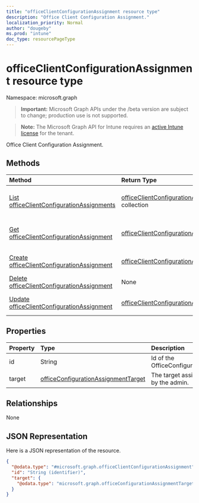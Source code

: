 ```yaml
---
title: "officeClientConfigurationAssignment resource type"
description: "Office Client Configuration Assignment."
localization_priority: Normal
author: "dougeby"
ms.prod: "intune"
doc_type: resourcePageType
---
```


# officeClientConfigurationAssignment resource type

Namespace: microsoft.graph

> **Important:** Microsoft Graph APIs under the /beta version are subject to change; production use is not supported.

> **Note:** The Microsoft Graph API for Intune requires an [active Intune license](https://go.microsoft.com/fwlink/?linkid=839381) for the tenant.

Office Client Configuration Assignment.

## Methods
|Method|Return Type|Description|
|:---|:---|:---|
|[List officeClientConfigurationAssignments](../api/intune-cirrus-officeclientconfigurationassignment-list.md)|[officeClientConfigurationAssignment](../resources/intune-cirrus-officeclientconfigurationassignment.md) collection|List properties and relationships of the [officeClientConfigurationAssignment](../resources/intune-cirrus-officeclientconfigurationassignment.md) objects.|
|[Get officeClientConfigurationAssignment](../api/intune-cirrus-officeclientconfigurationassignment-get.md)|[officeClientConfigurationAssignment](../resources/intune-cirrus-officeclientconfigurationassignment.md)|Read properties and relationships of the [officeClientConfigurationAssignment](../resources/intune-cirrus-officeclientconfigurationassignment.md) object.|
|[Create officeClientConfigurationAssignment](../api/intune-cirrus-officeclientconfigurationassignment-create.md)|[officeClientConfigurationAssignment](../resources/intune-cirrus-officeclientconfigurationassignment.md)|Create a new [officeClientConfigurationAssignment](../resources/intune-cirrus-officeclientconfigurationassignment.md) object.|
|[Delete officeClientConfigurationAssignment](../api/intune-cirrus-officeclientconfigurationassignment-delete.md)|None|Deletes a [officeClientConfigurationAssignment](../resources/intune-cirrus-officeclientconfigurationassignment.md).|
|[Update officeClientConfigurationAssignment](../api/intune-cirrus-officeclientconfigurationassignment-update.md)|[officeClientConfigurationAssignment](../resources/intune-cirrus-officeclientconfigurationassignment.md)|Update the properties of a [officeClientConfigurationAssignment](../resources/intune-cirrus-officeclientconfigurationassignment.md) object.|

## Properties
|Property|Type|Description|
|:---|:---|:---|
|id|String|Id of the OfficeConfigurationAssignment.|
|target|[officeConfigurationAssignmentTarget](../resources/intune-cirrus-officeconfigurationassignmenttarget.md)|The target assignment defined by the admin.|

## Relationships
None
## JSON Representation
Here is a JSON representation of the resource.
<!-- {
  "blockType": "resource",
  "keyProperty": "id",
  "@odata.type": "microsoft.graph.officeClientConfigurationAssignment"
}
-->
``` json
{
  "@odata.type": "#microsoft.graph.officeClientConfigurationAssignment",
  "id": "String (identifier)",
  "target": {
    "@odata.type": "microsoft.graph.officeConfigurationAssignmentTarget"
  }
}
```



